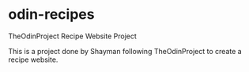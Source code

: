 # odin-recipes
TheOdinProject Recipe Website Project

This is a project done by Shayman following TheOdinProject to create a recipe website.